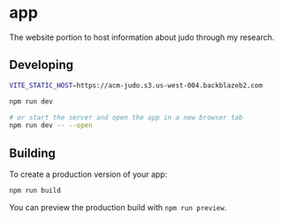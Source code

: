 # app

The website portion to host information about judo through my research.

## Developing

```bash
VITE_STATIC_HOST=https://acm-judo.s3.us-west-004.backblazeb2.com
```

```bash
npm run dev

# or start the server and open the app in a new browser tab
npm run dev -- --open
```

## Building

To create a production version of your app:

```bash
npm run build
```

You can preview the production build with `npm run preview`.

